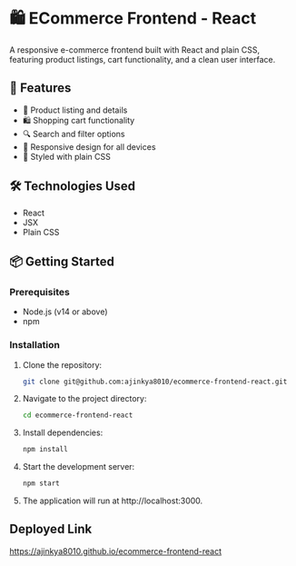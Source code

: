 # 🛍️ ECommerce Frontend - React

A responsive e-commerce frontend built with React and plain CSS, featuring product listings, cart functionality, and a clean user interface.

## 🚀 Features

- 🛒 Product listing and details
- 🛍️ Shopping cart functionality
- 🔍 Search and filter options
- 📱 Responsive design for all devices
- 🎨 Styled with plain CSS

## 🛠️ Technologies Used

- React
- JSX
- Plain CSS

## 📦 Getting Started

### Prerequisites

- Node.js (v14 or above)
- npm

### Installation

1. Clone the repository:

   ```bash
   git clone git@github.com:ajinkya8010/ecommerce-frontend-react.git
   ```

2. Navigate to the project directory:

   ```bash
   cd ecommerce-frontend-react
   ```

3. Install dependencies:

   ```bash
   npm install
   ```

4. Start the development server:

   ```bash
   npm start
   ```

5. The application will run at http://localhost:3000.

## Deployed Link

https://ajinkya8010.github.io/ecommerce-frontend-react

